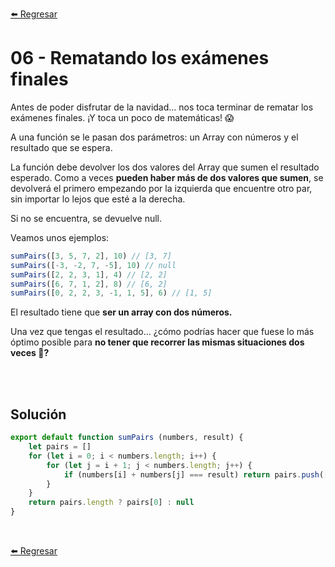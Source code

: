 [⬅️ Regresar](https://github.com/cosmoart/adventJS)

# 06 - Rematando los exámenes finales

Antes de poder disfrutar de la navidad... nos toca terminar de rematar los exámenes finales. ¡Y toca un poco de matemáticas! 😱

A una función se le pasan dos parámetros: un Array con números y el resultado que se espera.

La función debe devolver los dos valores del Array que sumen el resultado esperado. Como a veces **pueden haber más de dos valores que sumen**, se devolverá el primero empezando por la izquierda que encuentre otro par, sin importar lo lejos que esté a la derecha.

Si no se encuentra, se devuelve null.

Veamos unos ejemplos:

```js
sumPairs([3, 5, 7, 2], 10) // [3, 7]
sumPairs([-3, -2, 7, -5], 10) // null
sumPairs([2, 2, 3, 1], 4) // [2, 2]
sumPairs([6, 7, 1, 2], 8) // [6, 2]
sumPairs([0, 2, 2, 3, -1, 1, 5], 6) // [1, 5]
```

El resultado tiene que **ser un array con dos números.**

Una vez que tengas el resultado... ¿cómo podrías hacer que fuese lo más óptimo posible para **no tener que recorrer las mismas situaciones dos veces 🤔?**

<br/>
<br/>

## Solución

```js
export default function sumPairs (numbers, result) {
	let pairs = []
	for (let i = 0; i < numbers.length; i++) {
		for (let j = i + 1; j < numbers.length; j++) {
			if (numbers[i] + numbers[j] === result) return pairs.push([numbers[i], numbers[j]])
		}
	}
	return pairs.length ? pairs[0] : null
}
```

<br/>

[⬅️ Regresar](https://github.com/cosmoart/adventJS)